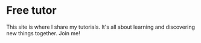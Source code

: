 # Free tutor
This site is where I share my tutorials. It's all about learning and discovering new things together. Join me!
